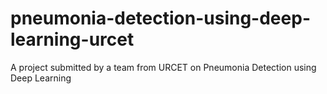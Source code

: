 # pneumonia-detection-using-deep-learning-urcet
A project submitted by a team from URCET on Pneumonia Detection using Deep Learning
